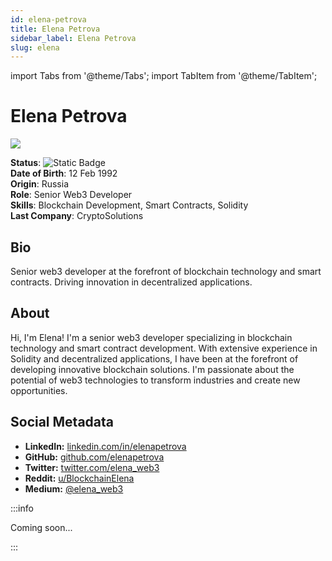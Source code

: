 ```yaml
---
id: elena-petrova
title: Elena Petrova
sidebar_label: Elena Petrova
slug: elena
---
```


import Tabs from '@theme/Tabs';
import TabItem from '@theme/TabItem';

# Elena Petrova

<Tabs>
<TabItem value="overview" label="Overview" default>

<img src="/squadx/img/elena-petrova.jpeg" class="avatar__photo avatar__photo--xl margin-bottom--md" />

**Status**: ![Static Badge](https://img.shields.io/badge/Not%20Ready-no?color=ff0000)  
**Date of Birth**: 12 Feb 1992  
**Origin**: Russia  
**Role**: Senior Web3 Developer  
**Skills**: Blockchain Development, Smart Contracts, Solidity  
**Last Company**: CryptoSolutions

## Bio

Senior web3 developer at the forefront of blockchain technology and smart contracts. Driving innovation in decentralized applications.

## About

Hi, I'm Elena! I'm a senior web3 developer specializing in blockchain technology and smart contract development. With extensive experience in Solidity and decentralized applications, I have been at the forefront of developing innovative blockchain solutions. I'm passionate about the potential of web3 technologies to transform industries and create new opportunities.

## Social Metadata

- **LinkedIn:** [linkedin.com/in/elenapetrova](https://linkedin.com/in/elenapetrova)
- **GitHub:** [github.com/elenapetrova](https://github.com/elenapetrova)
- **Twitter:** [twitter.com/elena_web3](https://twitter.com/elena_web3)
- **Reddit:** [u/BlockchainElena](https://www.reddit.com/user/BlockchainElena)
- **Medium:** [@elena_web3](https://medium.com/@elena_web3)

</TabItem>

<TabItem value="chat" label="Chat" default>

:::info

Coming soon...

:::

</TabItem>
</Tabs>